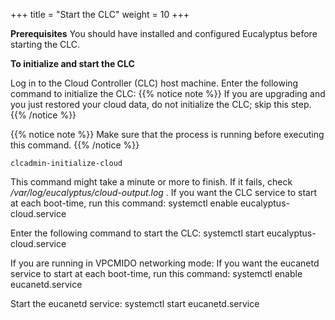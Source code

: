 +++
title = "Start the CLC"
weight = 10
+++

**Prerequisites** You should have installed and configured Eucalyptus before starting the CLC. 

**To initialize and start the CLC** 

Log in to the Cloud Controller (CLC) host machine. Enter the following command to initialize the CLC: 
{{% notice note %}}
If you are upgrading and you just restored your cloud data, do not initialize the CLC; skip this step. 
{{% /notice %}}

{{% notice note %}}
Make sure that the process is running before executing this command. 
{{% /notice %}}

    clcadmin-initialize-cloud

This command might take a minute or more to finish. If it fails, check */var/log/eucalyptus/cloud-output.log* . If you want the CLC service to start at each boot-time, run this command: 
    systemctl enable eucalyptus-cloud.service

Enter the following command to start the CLC: 
    systemctl start eucalyptus-cloud.service

If you are running in VPCMIDO networking mode: If you want the eucanetd service to start at each boot-time, run this command: 
    systemctl enable eucanetd.service

Start the eucanetd service: 
    systemctl start eucanetd.service

